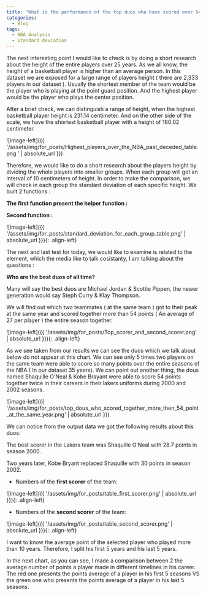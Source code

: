 ```yaml
---
title: "What is the performance of the top duos who have scored over 54 points?"
categories:
  - Blog
tags:
  - NBA Analysis
  - Standard deviation
---
```


The next interesting point I would like to check is by doing a short research about the height of the entire players over 25 years. As we all know, the height of a basketball player is higher than an average person. In this dataset we are exposed for a large range of players height ( there are 2,333 players in our dataset ). 
Usually the  shortest member of the team would be the player who is playing at the point guard position. And the highest player would be the player who plays the center position.

After a brief check, we can distinguish a range of height, when the highest basketball player height is 231.14 centimeter. And on the other side of the scale, we have the shortest basketball player with a height of 160.02 centimeter.

![image-left]({{ '/assets/img/for_posts/Highest_players_over_the_NBA_past_deceded_table.png
' | absolute_url }})

Therefore, we would like to do a short research about the players height by dividing the whole players into smaller groups. When each group will get an interval of 10 centimeters of height. 
In order to make the comparison, we will check in each group the standard deviation of each specific height.
We built 2 functions :


**The first function present the helper function :**
<script src="https://gist.github.com/AnalyticsForPleasure/7bb7fe58542c6a6de866fb5245f147ce.js"></script>



**Second function :**

<script src="https://gist.github.com/AnalyticsForPleasure/8fcbfc97689b73aab7034775b8224800.js"></script>



![image-left]({{ '/assets/img/for_posts/standard_deviation_for_each_group_table.png' | absolute_url }}){: .align-left} 


The next and last test for today,  we would like to examine is related to the element, which the media like to talk cosistanty,  I am talking about the questions : 

**Who are the best duos of all time?**

Many will say the best duos are Michael Jordan & Scottie Pippen, the newer generation would say Steph Curry & Klay Thompson. 

We will find out which two teammates ( at the same team )   got to their peak  at the same year and scored together more than 54 points ( An average of 27 per player ) the entire season together.


<script src="https://gist.github.com/AnalyticsForPleasure/259580c81e02c6f7232da98361289d2b.js"></script>



![image-left]({{ '/assets/img/for_posts/Top_scorer_and_second_scorer.png' | absolute_url }}){: .align-left} 


As we see taken from our results we can see the duos which we talk about below do not appear at this chart.  We can see only 5 times two players on the same team were able to score so many points over the entire seasons of the NBA ( In our dataset 35 years).
We can point out another thing,  the dous named Shaquille O’Neal & Kobe Brayant were  able to score 54 points together twice in their careers in their lakers uniforms during 2000 and 2002 seasons. 

<script src="https://gist.github.com/AnalyticsForPleasure/742cf9da09c201fce73ec6208e95baa7.js"></script>



![image-left]({{ '/assets/img/for_posts/top_dous_who_scored_together_more_then_54_point_at_the_same_year.png' | absolute_url }})




We can notice from the output data we got the following results about this duos:

The best scorer in the Lakers team was Shaquille O’Neal with 28.7 points in season 2000.

Two years later, Kobe Bryant replaced Shaquille  with 30 points in season 2002.

* Numbers of the **first scorer** of the team:

![image-left]({{ '/assets/img/for_posts/table_first_scorer.png' | absolute_url }}){: .align-left} 

* Numbers of the **second scorer** of the team:

![image-left]({{ '/assets/img/for_posts/table_second_scorer.png' | absolute_url }}){: .align-left}


I want to know the average point of the selected player who played more than 10 years. 
Therefore, I split his first 5 years and his last 5 years. 

In the next chart, as you can see, I made a comparison between 2 the average number of points a player made in different timelines in his career. The red one presents the points average of a  player  in his first 5 seasons VS the green one who presents the points average of a  player  in his last 5 seasons.
